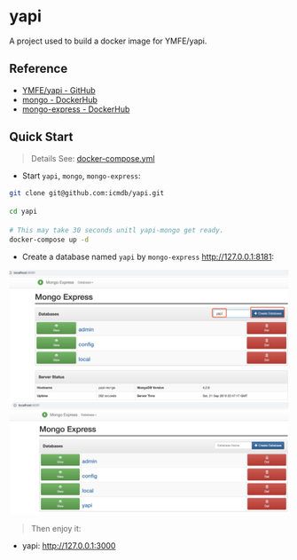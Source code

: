 # yapi

A project used to build a docker image for YMFE/yapi.

## Reference

* [YMFE/yapi - GitHub](https://github.com/YMFE/yapi)
* [mongo - DockerHub](https://hub.docker.com/_/mongo)
* [mongo-express - DockerHub](https://hub.docker.com/_/mongo-express)

## Quick Start

> Details See: [docker-compose.yml](./docker-compose.yml)

* Start `yapi`, `mongo`, `mongo-express`:

```bash
git clone git@github.com:icmdb/yapi.git

cd yapi

# This may take 30 seconds unitl yapi-mongo get ready.
docker-compose up -d
```

* Create a database named `yapi` by `mongo-express` http://127.0.0.1:8181:

![Create database yapi](images/yapi-mongo-express-1.jpg)
![Create database yapi](images/yapi-mongo-express-2.jpg)


> Then enjoy it:

* yapi: http://127.0.0.1:3000


